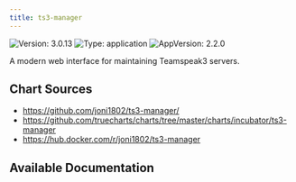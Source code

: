 ```yaml
---
title: ts3-manager
---
```


![Version: 3.0.13](https://img.shields.io/badge/Version-3.0.13-informational?style=flat-square) ![Type: application](https://img.shields.io/badge/Type-application-informational?style=flat-square) ![AppVersion: 2.2.0](https://img.shields.io/badge/AppVersion-2.2.0-informational?style=flat-square)

A modern web interface for maintaining Teamspeak3 servers.

## Chart Sources

- https://github.com/joni1802/ts3-manager/
- https://github.com/truecharts/charts/tree/master/charts/incubator/ts3-manager
- https://hub.docker.com/r/joni1802/ts3-manager

## Available Documentation


